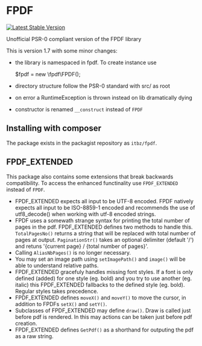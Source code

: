 FPDF
====
[![Latest Stable Version](https://poser.pugx.org/itbz/fpdf/v/stable.png)](https://packagist.org/packages/itbz/fpdf)

Unofficial PSR-0 compliant version of the FPDF library


This is version 1.7 with some minor changes:

* the library is namespaced in fpdf. To create instance use

    $fpdf = new \fpdf\FPDF();

* directory structure follow the PSR-0 standard with src/ as root

* on error a RuntimeException is thrown instead on lib dramatically dying 

* constructor is renamed `__construct` instead of `FPDF`


Installing with composer
------------------------
The package exists in the packagist repository as `itbz/fpdf`.


FPDF_EXTENDED
-------------
This package also contains some extensions that break backwards compatibility.
To access the enhanced functinality use `FPDF_EXTENDED` instead of `FPDF`.

* FPDF_EXTENDED expects all input to be UTF-8 encoded. FPDF natively expects all
  input to be ISO-8859-1 encoded and recommends the use of utf8_decode() when
  working with utf-8 encoded strings.
* FPDF uses a somewath strange syntax for printing the total number of pages in
  the pdf. FPDF_EXTENDED defines two methods to handle this. `TotalPagesNo()`
  returns a string that will be replaced with total number of pages at output.
  `PaginationStr()` takes an optional delimiter (default '/') and retuns
  '{current page} / {total number of pages}'.
* Calling `AliasNbPages()` is no longer necessary.
* You may set an image path using `setImagePath()` and `image()` will be able to
  understand relative paths.
* FPDF_EXTENDED gracefuly handles missing font styles. If a font is only defined
  (added) for one style (eg. bold) and you try to use another (eg. italic) this
  FPDF_EXTENDED fallbacks to the defined style (eg. bold). Regular styles takes
  precedence.
* FPDF_EXTENDED defines `moveX()` and `moveY()` to move the cursor, in addition to
  FPDFs `setX()` and `setY()`.
* Subclasses of FPDF_EXTENDED may define `draw()`. Draw is called just before
  pdf is rendered. In this may actions can be taken just before pdf creation.
* FPDF_EXTENDED defines `GetPdf()` as a shorthand for outputing the pdf as a
  raw string.

